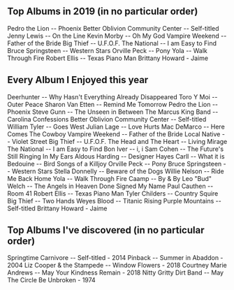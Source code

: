 ## Top Albums in 2019 (in no particular order)
Pedro the Lion -- Phoenix
Better Oblivion Community Center -- Self-titled
Jenny Lewis -- On the Line
Kevin Morby -- Oh My God
Vampire Weekend -- Father of the Bride
Big Thief -- U.F.O.F.
The National -- I am Easy to Find
Bruce Springsteen -- Western Stars
Orville Peck -- Pony
Yola -- Walk Through Fire
Robert Ellis -- Texas Piano Man
Brittany Howard - Jaime

## Every Album I Enjoyed this year
Deerhunter -- Why Hasn't Everything Already Disappeared
Toro Y Moi -- Outer Peace
Sharon Van Etten -- Remind Me Tomorrow
Pedro the Lion -- Phoenix
Steve Gunn -- The Unseen in Between
The Marcus King Band -- Carolina Confessions
Better Oblivion Community Center -- Self-titled
William Tyler -- Goes West
Julian Lage -- Love Hurts
Mac DeMarco -- Here Comes The Cowboy
Vampire Weekend -- Father of the Bride
Local Native -- Violet Street
Big Thief -- U.F.O.F.
The Head and The Heart -- Living Mirage
The National -- I am Easy to Find
Bon Iver -- i, i
Sam Cohen -- The Future's Still Ringing In My Ears
Aldous Harding -- Designer
Hayes Carll -- What it is
Bedouine -- Bird Songs of a Killjoy
Orville Peck -- Pony
Bruce Springsteen -- Western Stars
Stella Donnelly -- Beware of the Dogs
Willie Nelson -- Ride Me Back Home
Yola -- Walk Through Fire
Caamp -- By & By
Leo "Bud" Welch -- The Angels in Heaven Done Signed My Name
Paul Cauthen -- Room 41
Robert Ellis -- Texas Piano Man
Tyler Childers -- Country Squire
Big Thief -- Two Hands
Weyes Blood -- Titanic Rising
Purple Mountains -- Self-titled
Brittany Howard - Jaime


## Top Albums I've discovered (in no particular order)
Springtime Carnivore -- Self-titled - 2014
Pinback -- Summer in Abaddon - 2004
Liz Cooper & the Stampede -- Window Flowers - 2018
Courtney Marie Andrews -- May Your Kindness Remain - 2018
Nitty Gritty Dirt Band -- May The Circle Be Unbroken - 1974
